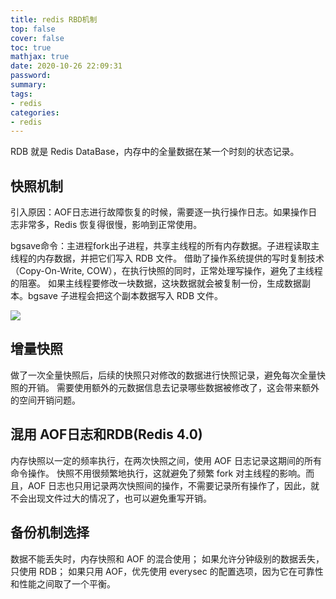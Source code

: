 ```yaml
---
title: redis RBD机制
top: false
cover: false
toc: true
mathjax: true
date: 2020-10-26 22:09:31
password:
summary:
tags:
- redis
categories:
- redis
---
```


RDB 就是 Redis DataBase，内存中的全量数据在某一个时刻的状态记录。

## 快照机制

引入原因：AOF日志进行故障恢复的时候，需要逐一执行操作日志。如果操作日志非常多，Redis 恢复得很慢，影响到正常使用。

bgsave命令：主进程fork出子进程，共享主线程的所有内存数据。子进程读取主线程的内存数据，并把它们写入 RDB 文件。
借助了操作系统提供的写时复制技术（Copy-On-Write, COW），在执行快照的同时，正常处理写操作，避免了主线程的阻塞。
如果主线程要修改一块数据，这块数据就会被复制一份，生成数据副本。bgsave 子进程会把这个副本数据写入 RDB 文件。

![](https://img2020.cnblogs.com/blog/1030146/202010/1030146-20201024165305565-62767733.jpg)


## 增量快照
做了一次全量快照后，后续的快照只对修改的数据进行快照记录，避免每次全量快照的开销。
需要使用额外的元数据信息去记录哪些数据被修改了，这会带来额外的空间开销问题。


## 混用 AOF日志和RDB(Redis 4.0)

内存快照以一定的频率执行，在两次快照之间，使用 AOF 日志记录这期间的所有命令操作。
快照不用很频繁地执行，这就避免了频繁 fork 对主线程的影响。而且，AOF 日志也只用记录两次快照间的操作，不需要记录所有操作了，因此，就不会出现文件过大的情况了，也可以避免重写开销。

## 备份机制选择

数据不能丢失时，内存快照和 AOF 的混合使用；
如果允许分钟级别的数据丢失，只使用 RDB；
如果只用 AOF，优先使用 everysec 的配置选项，因为它在可靠性和性能之间取了一个平衡。
